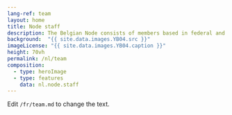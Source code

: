 ```yaml
---
lang-ref: team
layout: home
title: Node staff
description: The Belgian Node consists of members based in federal and regional research institutes.
background:  "{{ site.data.images.YB04.src }}"
imageLicense: "{{ site.data.images.YB04.caption }}"
height: 70vh
permalink: /nl/team
composition:
  - type: heroImage
  - type: features
    data: nl.node.staff
---
```


Edit `/fr/team.md` to change the text.
